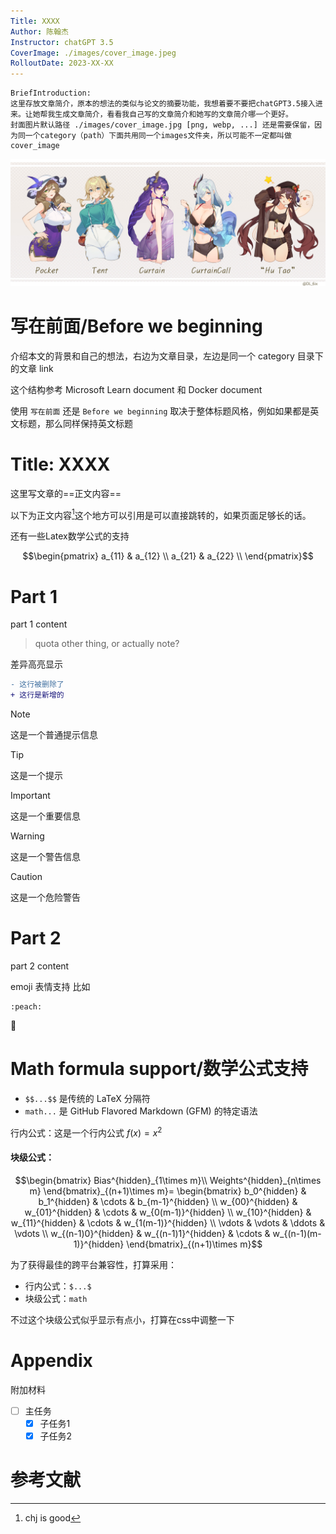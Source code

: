 ```yaml
---
Title: XXXX
Author: 陈翰杰
Instructor: chatGPT 3.5
CoverImage: ./images/cover_image.jpeg
RolloutDate: 2023-XX-XX
---
```


```
BriefIntroduction: 
这里存放文章简介，原本的想法的类似与论文的摘要功能，我想着要不要把chatGPT3.5接入进来。让她帮我生成文章简介，看看我自己写的文章简介和她写的文章简介哪一个更好。
封面图片默认路径 ./images/cover_image.jpg [png, webp, ...] 还是需要保留，因为同一个category（path）下面共用同一个images文件夹，所以可能不一定都叫做cover_image
```

<!-- split -->

![cover image](./images/cover_image.jpeg)

# 写在前面/Before we beginning

介绍本文的背景和自己的想法，右边为文章目录，左边是同一个 category 目录下的文章 link 

这个结构参考 Microsoft Learn document 和 Docker document

使用 `写在前面` 还是 `Before we beginning` 取决于整体标题风格，例如如果都是英文标题，那么同样保持英文标题

# Title: XXXX

这里写文章的==正文内容==

以下为正文内容[^引用1]这个地方可以引用是可以直接跳转的，如果页面足够长的话。

还有一些Latex数学公式的支持

```math
\begin{pmatrix}
a_{11} & a_{12} \\
a_{21} & a_{22} \\
\end{pmatrix}
```

# Part 1

part 1 content

> quota other thing, or actually note?

差异高亮显示

```diff
- 这行被删除了
+ 这行是新增的
```

> [!NOTE]
> 这是一个普通提示信息

> [!TIP]
> 这是一个提示

> [!IMPORTANT]
> 这是一个重要信息

> [!WARNING]
> 这是一个警告信息

> [!CAUTION]
> 这是一个危险警告

# Part 2

part 2 content

emoji 表情支持 比如

```emoji
:peach:
```

:peach:

# Math formula support/数学公式支持

- `$$...$$` 是传统的 LaTeX 分隔符
- `math...` 是 GitHub Flavored Markdown (GFM) 的特定语法

行内公式：这是一个行内公式 $f(x) = x^2$

#### 块级公式：

````math
\begin{bmatrix}
Bias^{hidden}_{1\times m}\\
Weights^{hidden}_{n\times m}
\end{bmatrix}_{(n+1)\times m}=
\begin{bmatrix}
b_0^{hidden} & b_1^{hidden} & \cdots & b_{m-1}^{hidden} \\
w_{00}^{hidden} & w_{01}^{hidden} & \cdots & w_{0(m-1)}^{hidden} \\
w_{10}^{hidden} & w_{11}^{hidden} & \cdots & w_{1(m-1)}^{hidden} \\
\vdots & \vdots & \ddots & \vdots \\
w_{(n-1)0}^{hidden} & w_{(n-1)1}^{hidden} & \cdots & w_{(n-1)(m-1)}^{hidden}
\end{bmatrix}_{(n+1)\times m}
````

为了获得最佳的跨平台兼容性，打算采用：

- 行内公式：`$...$`
- 块级公式：````math````

不过这个块级公式似乎显示有点小，打算在css中调整一下



# Appendix

附加材料

- [ ] 主任务
  - [x] 子任务1
  - [x] 子任务2

# 参考文献

[^引用1]: chj is good